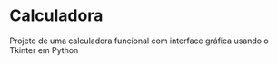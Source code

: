 # Calculadora
Projeto de uma calculadora funcional com interface gráfica usando o Tkinter em Python 
